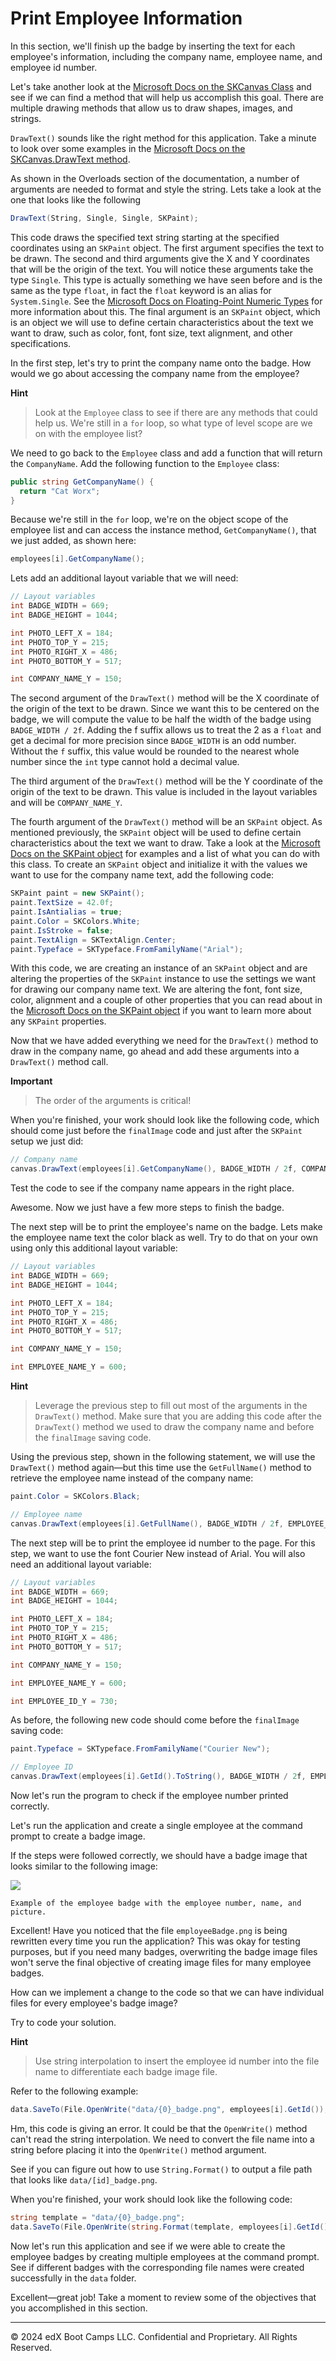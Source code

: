 # Print Employee Information

In this section, we'll finish up the badge by inserting the text for each employee's information, including the company name, employee name, and employee id number.

Let's take another look at the [Microsoft Docs on the SKCanvas Class](https://docs.microsoft.com/en-us/dotnet/api/skiasharp.skcanvas?view=skiasharp-2.80.2) and see if we can find a method that will help us accomplish this goal. There are multiple drawing methods that allow us to draw shapes, images, and strings.

`DrawText()` sounds like the right method for this application. Take a minute to look over some examples in the [Microsoft Docs on the SKCanvas.DrawText method](https://docs.microsoft.com/en-us/dotnet/api/skiasharp.skcanvas.drawtext?view=skiasharp-2.80.2#skiasharp-skcanvas-drawtext(system-string-system-single-system-single-skiasharp-skpaint)).

As shown in the Overloads section of the documentation, a number of arguments are needed to format and style the string. Lets take a look at the one that looks like the following

```cs
DrawText(String, Single, Single, SKPaint);
```

This code draws the specified text string starting at the specified coordinates using an `SKPaint` object. The first argument specifies the text to be drawn. The second and third arguments give the X and Y coordinates that will be the origin of the text. You will notice these arguments take the type `Single`. This type is actually something we have seen before and is the same as the type `float`, in fact the `float` keyword is an alias for `System.Single`. See the [Microsoft Docs on Floating-Point Numeric Types](https://docs.microsoft.com/en-us/dotnet/csharp/language-reference/builtin-types/floating-point-numeric-types) for more information about this. The final argument is an `SKPaint` object, which is an object we will use to define certain characteristics about the text we want to draw, such as color, font, font size, text alignment, and other specifications.

In the first step, let's try to print the company name onto the badge. How would we go about accessing the company name from the employee?

**Hint**

> Look at the `Employee` class to see if there are any methods that could help us. We're still in a `for` loop, so what type of level scope are we on with the employee list?

We need to go back to the `Employee` class and add a function that will return the `CompanyName`. Add the following function to the `Employee` class:

```cs
public string GetCompanyName() {
  return "Cat Worx";
}
```

Because we're still in the `for` loop, we're on the object scope of the employee list and can access the instance method, `GetCompanyName()`, that we just added, as shown here:

```cs
employees[i].GetCompanyName();
```

Lets add an additional layout variable that we will need:

```cs
// Layout variables
int BADGE_WIDTH = 669;
int BADGE_HEIGHT = 1044;     

int PHOTO_LEFT_X = 184;
int PHOTO_TOP_Y = 215;
int PHOTO_RIGHT_X = 486;
int PHOTO_BOTTOM_Y = 517;

int COMPANY_NAME_Y = 150;
```

The second argument of the `DrawText()` method will be the X coordinate of the origin of the text to be drawn. Since we want this to be centered on the badge, we will compute the value to be half the width of the badge using `BADGE_WIDTH / 2f`. Adding the f suffix allows us to treat the 2 as a `float` and get a decimal for more precision since `BADGE_WIDTH` is an odd number. Without the `f` suffix, this value would be rounded to the nearest whole number since the `int` type cannot hold a decimal value.

The third argument of the `DrawText()` method will be the Y coordinate of the origin of the text to be drawn. This value is included in the layout variables and will be `COMPANY_NAME_Y`.

The fourth argument of the `DrawText()` method will be an `SKPaint` object. As mentioned previously, the `SKPaint` object will be used to define certain characteristics about the text we want to draw. Take a look at the [Microsoft Docs on the SKPaint object](https://docs.microsoft.com/en-us/dotnet/api/skiasharp.skpaint?view=skiasharp-2.80.2) for examples and a list of what you can do with this class. To create an `SKPaint` object and initialize it with the values we want to use for the company name text, add the following code:

```cs
SKPaint paint = new SKPaint();
paint.TextSize = 42.0f;
paint.IsAntialias = true;
paint.Color = SKColors.White;
paint.IsStroke = false;
paint.TextAlign = SKTextAlign.Center;
paint.Typeface = SKTypeface.FromFamilyName("Arial");
```

With this code, we are creating an instance of an `SKPaint` object and are altering the properties of the `SKPaint` instance to use the settings we want for drawing our company name text. We are altering the font, font size, color, alignment and a couple of other properties that you can read about in the [Microsoft Docs on the SKPaint object](https://docs.microsoft.com/en-us/dotnet/api/skiasharp.skpaint?view=skiasharp-2.80.2) if you want to learn more about any `SKPaint` properties.

Now that we have added everything we need for the `DrawText()` method to draw in the company name, go ahead and add these arguments into a `DrawText()` method call.

**Important**

> The order of the arguments is critical!
  
When you're finished, your work should look like the following code, which should come just before the `finalImage` code and just after the `SKPaint` setup we just did:

```cs
// Company name
canvas.DrawText(employees[i].GetCompanyName(), BADGE_WIDTH / 2f, COMPANY_NAME_Y, paint);
```

Test the code to see if the company name appears in the right place.

Awesome. Now we just have a few more steps to finish the badge.

The next step will be to print the employee's name on the badge. Lets make the employee name text the color black as well. Try to do that on your own using only this additional layout variable:

```cs
// Layout variables
int BADGE_WIDTH = 669;
int BADGE_HEIGHT = 1044;     

int PHOTO_LEFT_X = 184;
int PHOTO_TOP_Y = 215;
int PHOTO_RIGHT_X = 486;
int PHOTO_BOTTOM_Y = 517;

int COMPANY_NAME_Y = 150;

int EMPLOYEE_NAME_Y = 600;
```

**Hint**

> Leverage the previous step to fill out most of the arguments in the `DrawText()` method. Make sure that you are adding this code after the `DrawText()` method we used to draw the company name and before the `finalImage` saving code.

Using the previous step, shown in the following statement, we will use the `DrawText()` method again—but this time use the `GetFullName()` method to retrieve the employee name instead of the company name:

```cs
paint.Color = SKColors.Black;

// Employee name
canvas.DrawText(employees[i].GetFullName(), BADGE_WIDTH / 2f, EMPLOYEE_NAME_Y, paint);
```

The next step will be to print the employee id number to the page. For this step, we want to use the font Courier New instead of Arial. You will also need an additional layout variable:

```cs
// Layout variables
int BADGE_WIDTH = 669;
int BADGE_HEIGHT = 1044;     

int PHOTO_LEFT_X = 184;
int PHOTO_TOP_Y = 215;
int PHOTO_RIGHT_X = 486;
int PHOTO_BOTTOM_Y = 517;

int COMPANY_NAME_Y = 150;

int EMPLOYEE_NAME_Y = 600;

int EMPLOYEE_ID_Y = 730;
```

As before, the following new code should come before the `finalImage` saving code:

```cs
paint.Typeface = SKTypeface.FromFamilyName("Courier New");

// Employee ID
canvas.DrawText(employees[i].GetId().ToString(), BADGE_WIDTH / 2f, EMPLOYEE_ID_Y, paint);
```

Now let's run the program to check if the employee number printed correctly.

Let's run the application and create a single employee at the command prompt to create a badge image.

If the steps were followed correctly, we should have a badge image that looks similar to the following image:

![](../Images/image_10.png)

`Example of the employee badge with the employee number, name, and picture.`

Excellent! Have you noticed that the file `employeeBadge.png` is being rewritten every time you run the application? This was okay for testing purposes, but if you need many badges, overwriting the badge image files won't serve the final objective of creating image files for many employee badges.

How can we implement a change to the code so that we can have individual files for every employee's badge image?

Try to code your solution.

**Hint**

> Use string interpolation to insert the employee id number into the file name to differentiate each badge image file.
  
Refer to the following example:

```cs
data.SaveTo(File.OpenWrite("data/{0}_badge.png", employees[i].GetId());
```

Hm, this code is giving an error. It could be that the `OpenWrite()` method can't read the string interpolation. We need to convert the file name into a string before placing it into the `OpenWrite()` method argument.

See if you can figure out how to use `String.Format()` to output a file path that looks like `data/[id]_badge.png`.

When you're finished, your work should look like the following code:

```cs
string template = "data/{0}_badge.png";
data.SaveTo(File.OpenWrite(string.Format(template, employees[i].GetId())));
```

Now let's run this application and see if we were able to create the employee badges by creating multiple employees at the command prompt. See if different badges with the corresponding file names were created successfully in the `data` folder.

Excellent—great job! Take a moment to review some of the objectives that you accomplished in this section.

---
© 2024 edX Boot Camps LLC. Confidential and Proprietary. All Rights Reserved.